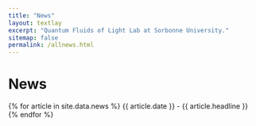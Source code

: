 ```yaml
---
title: "News"
layout: textlay
excerpt: "Quantum Fluids of Light Lab at Sorbonne University."
sitemap: false
permalink: /allnews.html
---
```


# News

{% for article in site.data.news %}
{{ article.date }} - {{ article.headline }}
{% endfor %}
